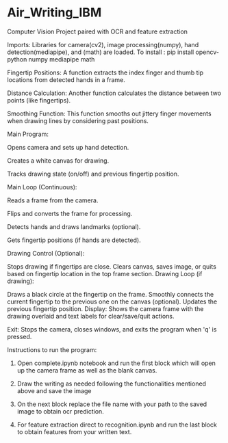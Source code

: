 # Air_Writing_IBM
Computer Vision Project paired with OCR and feature extraction 

Imports: Libraries for camera(cv2), image processing(numpy), hand detection(mediapipe), and (math) are loaded.  To install : pip install opencv-python numpy mediapipe math

Fingertip Positions: A function extracts the index finger and thumb tip locations from detected hands in a frame.

Distance Calculation: Another function calculates the distance between two points (like fingertips).

Smoothing Function: This function smooths out jittery finger movements when drawing lines by considering past positions.

Main Program:

Opens camera and sets up hand detection.

Creates a white canvas for drawing.

Tracks drawing state (on/off) and previous fingertip position.

Main Loop (Continuous):

Reads a frame from the camera.

Flips and converts the frame for processing.

Detects hands and draws landmarks (optional).

Gets fingertip positions (if hands are detected).

Drawing Control (Optional):

Stops drawing if fingertips are close.
Clears canvas, saves image, or quits based on fingertip location in the top frame section.
Drawing Loop (if drawing):

Draws a black circle at the fingertip on the frame.
Smoothly connects the current fingertip to the previous one on the canvas (optional).
Updates the previous fingertip position.
Display: Shows the camera frame with the drawing overlaid and text labels for clear/save/quit actions.

Exit: Stops the camera, closes windows, and exits the program when 'q' is pressed.


Instructions to run the program:
1. Open complete.ipynb notebook and run the first block which will open up the camera frame as well as the blank canvas.

2. Draw the writing as needed following the functionalities mentioned above and save the image

3. On the next block replace the file name with your path to the saved image to obtain ocr prediction.

4. For feature extraction direct to recognition.ipynb and run the last block to obtain features from your written text.
